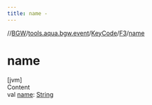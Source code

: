 ```yaml
---
title: name -
---
```

//[BGW](../../../../index.md)/[tools.aqua.bgw.event](../../index.md)/[KeyCode](../index.md)/[F3](index.md)/[name](name.md)



# name  
[jvm]  
Content  
val [name](name.md): [String](https://kotlinlang.org/api/latest/jvm/stdlib/kotlin/-string/index.html)  



